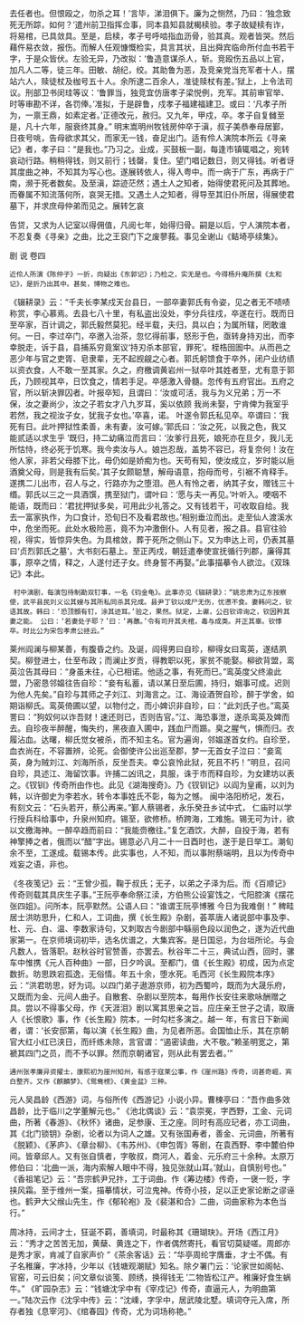 <!-- { "loadSidebar": true } -->
去任者也。但恨殴之，勿杀之耳！’言毕，涕泪俱下。廉为之恻然，乃曰：‘独念致死无所踪，如何？’遣州前卫指挥佥事，同本县知县就楬椟验。孝子故疑椟有诈，将易棺，已具敛具。至是，启椟，孝子号呼啮指血沥骨，验其真。观者皆哭。然后藉仵易衣敛，报伤。而解人任观慷慨检实，具言其状，且出舜宾临命所付血书若干字，于是众皆伏。左验无异，乃改拟：‘鲁造意谋杀人，斩。竞殴伤五品以上官，加凡人二等，徒三年。田敏、胡纪，绞。其助鲁为恶，及竞亲党当充军者十人，摆站六人，赎徒杖及枷号五十人。余所逮二百余人，准徒赎杖有差。’狱上，上令法司议。刑部卫书闵珪等议：‘鲁罪当，独竞宜仿唐孝子梁悦例，充军。其前审官举、时等审勘不详，各罚俸。’准拟，于是辟鲁，戍孝子福建福建卫。或曰：‘凡孝子所为，一禀王鼎，如素定者。’正德改元，赦归。又九年，甲戍，卒。孝子自复雠至是，凡十六年，服衰终其身。”
明末嵩明州牧钱房仲卒于滇，叔子美恭奉母居鄞，日夜号咷，告母欲求其父，而家无一钱，奋足出门。适有伶人演院本所云《寻亲记》者，孝子曰：“是我也。”乃习之。业成，买鼓板一副，每逢市镇辄唱之，宛转哀动行路。稍稍得钱，则又前行；钱罄，复住。望门唱记数日，则又得钱。听者讶其度曲之神，不知其为写心也。遂展转依人，得入粤中。而一病于广东，再病于广南，濒于死者数矣。及至滇，踪迹茫然；遇土人之知者，始得使君死问及其葬地。而眷属不知流落何所，哀哭无措。又遇土人之知者，得导至其旧仆所居，得展使君墓下，并求庶母仲弟而见之。展转乞哀 
 
告贷，又求为人记室以得佣值，凡阅七年，始得归骨。嗣是以后，宁人演院本者，不忍复奏《寻亲》之曲，比之王裒门下之废蓼莪。事见全谢山《鲒埼亭续集》。 
 


剧 说  卷四
 
    近伶人所演《陈仲子》一折，向疑出《东郭记》；乃检之，实无是也。今得杨升庵所撰《太和记》，是折乃出其中。甚矣，博物之难也。
   《辍耕录》云：“千夫长李某戍天台县日，一部卒妻郭氏有令姿，见之者无不啧啧称赏，李心慕焉。去县七八十里，有私盗出没处，李分兵往戍，卒遂在行。既而日至卒家，百计调之，郭氏毅然莫犯。经半载，夫归，具以白；为属所辖，罔敢谁何。一日，李过卒门，卒邀入治茶，忽忆得前事，怒形于色，亟转身持刃出，而李幸脱走，诉于县，县捕系穷竟案议‘持刃杀本部官，罪死’。桎梏囹圄中。从而邑之恶少年与官之吏胥、皂隶辈，无不起觊觎之心者。郭氏躬馈食于卒外，闭户业纺绩以资衣食，人不敢一至其家。久之，府檄调黄岩州一狱卒叶其姓者至，尤有意于郭氏，乃顾视其卒，日饮食之，情若手足。卒感激入骨髓。忽传有五府官出。五府之官，所以斩决罪囚者。叶报卒知，且谓曰：‘汝或可活，我与为义兄弟；万一不保，汝之妻尚少，汝之子若女才八九岁耳，奚以依顾 我尚未娶，宁肯俾为我室乎 若然，我之视汝子女，犹我子女也。’卒喜，诺。 叶遂令郭氏私见卒。卒谓曰：‘我死有日。此叶押狱性柔善，未有妻，汝可嫁。’郭氏曰：‘汝之死，以我之色，我又能贰适以求生乎 ’既归，持二幼痛泣而言曰：‘汝爹行且死，娘死亦在旦夕，我儿无所怙恃，终必死于饥寒。我今卖汝与人。娘岂忍哉，盖势不容已，将复奈何！汝在他人家，非若父母膝下比，毋仍如是娇痴为也。天苟有知，使汝成立，岁时能以巵酒奠父母，则是我有后矣。’其子女颇聪慧，解母语意，抱母而号，引裾不肯释手。遂携二儿出市，召人与之，行路亦为之堕泪。邑人有怜之者，纳其子女，赠钱三十缗。郭氏以三之一具酒馔，携至狱门，谓叶曰：‘愿与夫一再见。’叶听入。哽咽不能语，既而曰：‘君扰押狱多矣，可用此少礼答之。又有钱若干，可收取自给。我去一富家执作，为口食计，恐旬日不及看君故也。’相别垂泣而出。走至仙人渡溪水中，危坐而死。此处水极险恶，竟不为冲激倒仆。人有见者，报之县。县官往验视，得实，皆惊异失色。为具棺敛，葬于死所之侧山下。又为申达上司，仍表其墓曰‘贞烈郭氏之墓’，大书刻石墓上。至正丙戍，朝廷遣奉使宣抚循行列郡，廉得其事，原卒之情，释之，人遂付还子女。终身誓不再娶。”此事描摹令人欲泣。《双珠记》本此。
        
     村中演剧，每演包待制勘双钉事，一名《钧金龟》。此事亦见《辍耕录》：“姚忠肃为辽东按察使，武平县民刘义讼其嫂与其所私同杀其兄成。县尹丁钦以成尸无伤，忧懑不食。妻韩问之，钦语其故。韩曰：‘恐顶顖有钉，涂其迹耳。’验之，果然。狱定，上谳，公召钦谛询之，钦因矜其妻之能。 公曰：‘若妻处子耶？’曰：‘再醮。’令有司开其夫棺，毒与成类。并正其辜。钦悸卒。时比公为宋包孝肃公拯云。”
    
   莱州阎澜与柳某善，有腹昏之约。及诞，阎得男曰自珍，柳得女曰鸾英，遂结夙契。柳登进士，仕至布政；而澜止岁贡，得教职以死，家贫不能娶。柳欲背盟，鸾英泣告其母曰：“身虽未往，心已相诺。他适之事，有死而巳。”鸾英度父终渝此盟，乃密恳邻媪往告自珍：“妾有私蓄，请以某日至后圃，持归，姻事可成。迟则为他人先矣。”自珍与其师之子刘江、刘海言之。江、海设酒贺自珍，醉于学舍，如期诣柳氏。鸾英倚圃以望，以物付之，而小婢识非自珍，曰：“此刘氏子也。”鸾英詈曰：“狗奴何以诈吾财！速还则已，否则告官。”江、海恐事泄，遂杀鸾英及婢而去。自珍夜半醉醒，悔失约，黑夜直入圃中，践血尸而踬。臭之腥气，惧而归。衣履沾血。达曙，柳氏觉女被杀，而不知主名。官为遍询，邻媪遂首女约。自珍至，血衣尚在，不容置辨，论死。会御使许公出巡至郡，梦一无首女子泣曰：“妾鸾英，身为贼刘江、刘海所杀，反坐吾夫。幸公哀怜此狱，死且不朽！”明旦，召问自珍，具述江、海留饮事。许捕二凶讯之，具服，诛于市而释自珍，为女建坊以表之。《钗钏》传奇所由作也。此见《湖海搜奇》。乃《钗钏记》以阎为皇甫，以刘为韩，以许御史为李若水，转令本事姓氏不彰，每为之憾。
   闽中洛阳桥圮，发石，有刻文云：“石头若开，蔡公再来。”鄞人蔡锡者，永乐癸丑乡试中式， 仁庙时以学行授兵科给事中，升泉州知府。锡至，欲修桥。桥跨海，工难施。锡无可为计，欲以文檄海神。一醉卒趋而前曰：“我能赍檄往。”复乞酒饮，大醉，自投于海，若有神擎捧之者，俄而以“醋”字出。锡意必八月二十一日酉时也，遂于是日举工。潮旬余不至，工遂成。载锡本传。此实事也，人不知，而以事附蔡端明，且以为传奇中戏妄之语，非也。
     
   《冬夜笺记》云：“王曾少孤，鞠于叔氏；无子，以弟之子泽为后。而《百顺记》传奇则载其具庆生子事。”王阮亭奉命祭江渎，方伯熊公设宴饯之，弋阳腔演《摆花张四姐》。问所本，阮亭默然。公语人曰：“谁谓王阮亭博雅 今日为我难倒！”
   稗畦居士洪昉思升，仁和人，工词曲，撰《长生殿》杂剧，荟萃唐人诸说部中事及李、杜、元、白、温、李数家诗句，又刺取古今剧部中緐丽色段以润色之，遂为近代曲家第一。在京师填词初毕，选名优谱之，大集宾客。是日国忌，为台垣所论。与会凡数人，皆落职。赵秋谷时官赞善，亦罢去。秋谷年二十三，典试山西，回时，骡车中惟携《元人百种曲》一部，日夕吟讽。至都门，值《长生殿》初成，因为点定数折。昉思跌宕孤逸，无俗情。年五十余，堕水死。毛西河《长生殿院本序》云：“洪君昉思，好为词。以四门弟子遨游京师，初为西蜀吟，既而为大晟乐府，又既而为金、元间人曲子。自散套、杂剧以至院本，每用作长安往来歌咏酬赠之具。尝以不得事父母，作《天涯泪》剧以寓其思亲之旨。应庄亲王世子之请，取唐人《长恨歌》事，作《长生殿》院本，一时勾栏多演之。越一 年，有言日下新闻者，谓：‘长安邸第，每以演《长生殿》曲，为见者所恶。会国恤止乐，其在京朝官大红小红已浃日，而纤练未除，言官谓：“遏密读曲，大不敬。”赖圣明宽之，第褫其四门之员，而不予以罪。然而京朝诸官，则从此有罢去者。’”
     
    通州张孝廉异资擢士，康熙初为崖州知州，有感于寇莱公事，作《崖州路》传奇，词甚奇崛，宾白整齐。又作《麒麟梦》、《鸳鸯榜》、《黄金盆》三种。
   元人吴昌龄《西游》词，与俗所传《西游记》小说小异。曹楝亭曰：“吾作曲多效昌龄，比于临川之学董解元也。”
   《池北偶谈》云：“袁崇冕，字西野，工金、元词曲，所著《春游》、《秋怀》诸曲，足参康、王之座。同时有高应玘者，亦工词曲，其《北门锁钥》杂剧，论者以为词人之雄。又有张国寿者，善金、元词曲，所著有《脱颖》、《茅庐》、《章台柳》、《韦苏州》、《申包胥》等剧，在袁西野、李中麓伯仲间。皆章邱人。又有张自慎者，字敬叔，商河人，着金、元乐府三十余种。太原万修伯曰：‘北曲一派，海内索解人眼中不得，独见张就山耳。’就山，自慎别号也。”
   《香祖笔记》云：“吾宗鹤尹兄抃，工于词曲。作《筹边楼》传奇，一襃一贬，字挟风霜。至于维州一案，描摹情状，可泣鬼神。传奇小技，足以正史家论断之谬诬也。鹤尹大父缑山先生，作《郁轮袍》及《裴湛和合》二曲，词曲家称为本色当行。” 
     
   周冰持，云间才士，狂诞不羁，善填词，时最称其《珊瑚玦》。开场《西江月》云：“秀才之苦苦无加，黄蘖、黄连之下，作者偶然寄托，看官切莫疑嗟。周郎亦是秀才家，肯减了自家声价 ”《茶余客话》云：“华亭周纶字膺垂，才士不偶。有子名稚廉，字冰持，少年以《钱塘观潮赋》知名。除夕署门云：‘论家世如阁帖、官窑，可云旧矣；问文章似谈笺、顾绣，换得钱无 ’二物皆松江产。稚廉好食生蜗牛。”
   《旷园杂志》云：“钱塘沈孚中有《宰戍记》传奇，直逼元人，为明曲第一。”陆次云作《沈孚中传》云：“沈嵊，字孚中，居武陵北墅。填词夺元入席，所存者独《息宰河》、《绾春园》传奇，尤为词场称艳。”
